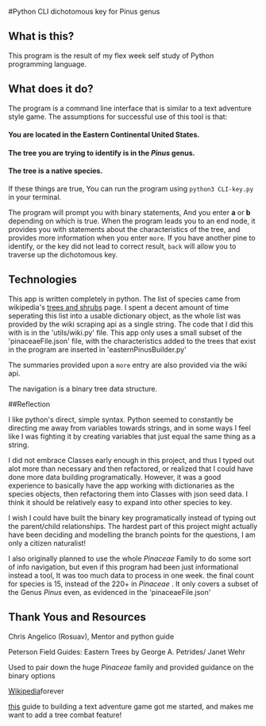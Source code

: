 #Python CLI dichotomous key for Pinus genus

## What is this?

  This program is the result of my flex week self study of Python programming language. 


## What does it do?

  The program is a command line interface that is similar to a text adventure style game. The assumptions for successful use of this tool is that: 

  #### You are located in the Eastern Continental United States.

  #### The tree you are trying to identify is in the *Pinus* genus.

  #### The tree is a native species.

  If these things are true, You can run the program using ```python3 CLI-key.py``` in your terminal.

  The program will prompt you with binary statements, And you enter **a** or **b** depending on which is true. When the program leads you to an end node, it provides you with statements about the characteristics of the tree, and provides more information when you enter ```more```. If you have another pine to identify, or the key did not lead to correct result, ```back``` will allow you to traverse up the dichotomous key.

  ## Technologies 

  This app is written completely in python. The list of species came from  wikipedia's 
  [trees and shrubs](https://en.wikipedia.org/wiki/List_of_trees_and_shrubs_by_taxonomic_family)
  page.  I spent a decent amount of time seperating this list into a usable dictionary object, as the whole list was provided by the wiki scraping api as a single string. The code that I did this with is in the 'utils/wiki.py' file. This app only uses a small subset of the 'pinaceaeFile.json' file, with the characteristics added to the trees that exist 
  in the program are inserted in 'easternPinusBuilder.py'

  The summaries provided upon a ```more``` entry are also provided via the wiki api.

  The navigation is a binary tree data structure.

  ##Reflection

  I like python's direct, simple syntax. 
  Python seemed to constantly be directing me away from variables towards strings, and in some ways I feel like I was fighting it by creating variables that just equal the same thing as a string. 

  I did not embrace Classes early enough in this project, and thus I typed out alot more than necessary and then refactored, or realized that I could have done more data building programatically. 
  However, it was a good experience to basically have the app working with dictionaries as the species objects, then refactoring them into Classes with json seed data. I think it should be relatively easy to expand into other species to key.

  I wish I could have built the binary key programatically instead of typing out the parent/child relationships. The hardest part of this project might actually have been deciding and modelling the branch points for the questions, I am only a citizen naturalist! 

  I also originally planned to use the whole *Pinaceae* Family to do some sort of info navigation, but even if this program had been just informational instead a tool, It was too much data to process in one week. the final count for species is 15, instead of the 220+ in *Pinaceae* . It only covers a subset of the Genus *Pinus* even, as evidenced in the 'pinaceaeFile.json' 

  ## Thank Yous and Resources

  Chris Angelico (Rosuav), Mentor and python guide

  Peterson Field Guides: Eastern Trees by George A. Petrides/ Janet Wehr

  Used to pair down the huge *Pinaceae* family and provided guidance on the binary options

  [Wikipedia](https://www.wikipedia.org/)forever

  [this](https://inventwithpython.com/blog/2014/12/11/making-a-text-adventure-game-with-the-cmd-and-textwrap-python-modules/) guide to building a text adventure game got me started, and makes me want to add a tree combat feature!
  

